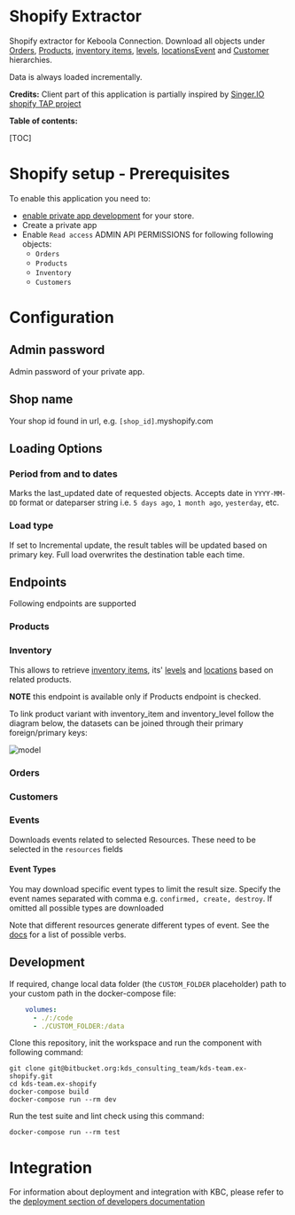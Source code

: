 # Shopify Extractor

Shopify extractor for Keboola Connection. 
Download all objects under [Orders](https://shopify.dev/docs/admin-api/rest/reference/orders/order#index-2020-10), 
[Products](https://shopify.dev/docs/admin-api/rest/reference/products/product), 
[inventory items](https://shopify.dev/api/admin-rest/2021-10/resources/inventoryitem#resource_object), 
[levels](https://shopify.dev/api/admin-rest/2021-10/resources/inventorylevel#top), 
[locations](https://shopify.dev/api/admin-rest/2021-10/resources/location#top)[Event](https://shopify.dev/docs/admin-api/rest/reference/events/event) and 
[Customer](https://shopify.dev/docs/admin-api/rest/reference/customers) hierarchies. 

Data is always loaded incrementally.


**Credits:** Client part of this application is partially inspired by 
[Singer.IO shopify TAP project](https://github.com/singer-io/tap-shopify)

**Table of contents:**  
  
[TOC]


# Shopify setup - Prerequisites

To enable this application you need to:
 
- [enable private app development](https://help.shopify.com/en/manual/apps/private-apps#enable-private-app-development-from-the-shopify-admin) for your store. 
- Create a private app
- Enable `Read access` ADMIN API PERMISSIONS for following following objects:
    - `Orders`
    - `Products`
    - `Inventory`
    - `Customers`
    
    
 


# Configuration

## Admin password

Admin password of your private app.

## Shop name

Your shop id found in url, e.g. `[shop_id]`.myshopify.com


## Loading Options

### Period from and to dates

Marks the last_updated date of requested objects. 
Accepts date in `YYYY-MM-DD` format or dateparser string i.e. `5 days ago`, `1 month ago`, `yesterday`, etc.

### Load type

If set to Incremental update, the result tables will be updated based on primary key.
 Full load overwrites the destination table each time.

## Endpoints

Following endpoints are supported

### Products

### Inventory

This allows to retrieve [inventory items](https://shopify.dev/api/admin-rest/2021-10/resources/inventoryitem#resource_object), 
its' [levels](https://shopify.dev/api/admin-rest/2021-10/resources/inventorylevel#top) 
and [locations](https://shopify.dev/api/admin-rest/2021-10/resources/location#top) based on related products.

**NOTE** this endpoint is available only if Products endpoint is checked.

To link product variant with inventory_item and inventory_level follow the diagram below, the datasets can be joined through
 their primary foreign/primary keys:

![model](https://shopify.dev/assets/api/reference/inventory-4b12bfe5466efda91c64da3c488e58b9b52cce2feae2ad7119115e377b226103.png)

### Orders
### Customers

### Events

Downloads events related to selected Resources. These need to be selected in the `resources` fields

#### Event Types

You may download specific event types to limit the result size. Specify the event names separated with comma 
e.g. `confirmed, create, destroy`. If omitted all possible types are downloaded

Note that different resources generate different types of event. 
See the [docs](https://shopify.dev/docs/admin-api/rest/reference/events/event#resources-that-can-create-events) for a list of possible verbs.

## Development

If required, change local data folder (the `CUSTOM_FOLDER` placeholder) path to your custom path in the docker-compose file:

```yaml
    volumes:
      - ./:/code
      - ./CUSTOM_FOLDER:/data
```

Clone this repository, init the workspace and run the component with following command:

```shell script
git clone git@bitbucket.org:kds_consulting_team/kds-team.ex-shopify.git
cd kds-team.ex-shopify
docker-compose build
docker-compose run --rm dev
```

Run the test suite and lint check using this command:

```
docker-compose run --rm test
```

# Integration

For information about deployment and integration with KBC, please refer to the [deployment section of developers documentation](https://developers.keboola.com/extend/component/deployment/) 